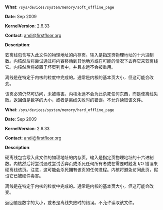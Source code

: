 **What**: `/sys/devices/system/memory/soft_offline_page`

**Date**: Sep 2009

**KernelVersion**: 2.6.33

**Contact**: andi@firstfloor.org

**Description**:

软离线包含写入此文件的物理地址的内存页。输入是指定页物理地址的十六进制数。内核然后将尝试通过将内容移动到其他地方或在可能的情况下丢弃它来软离线它。内核然后将被置于坏页列表中，并且永远不会被重用。

离线是在特定于内核的粒度中完成的。通常是内核的基本页大小，但这可能会改变。

该页必须仍然可访问，未被毒害。内核永远不会为此杀死任何东西，而是使离线失败。返回值是数字的大小，或者是离线失败时的错误。不允许读取该文件。

**What**: `/sys/devices/system/memory/hard_offline_page`

**Date**: Sep 2009

**KernelVersion**: 2.6.33

**Contact**: andi@firstfloor.org

**Description**:

硬离线包含写入此文件的物理地址的内存页。输入是指定页物理地址的十六进制数。内核然后将尝试通过尝试丢弃页或杀死任何所有者或在需要时触发 I/O 错误来硬离线该页。注意，这可能会杀死拥有该页的任何进程。内核将避免访问此页，假设它已被硬件毒害。

离线是在特定于内核的粒度中完成的。通常是内核的基本页大小，但这可能会改变。

返回值是数字的大小，或者是离线失败时的错误。不允许读取该文件。